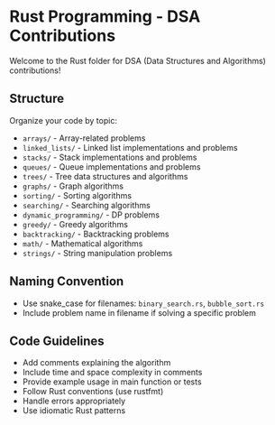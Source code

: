 # Rust Programming - DSA Contributions

Welcome to the Rust folder for DSA (Data Structures and Algorithms) contributions!

## Structure

Organize your code by topic:
- `arrays/` - Array-related problems
- `linked_lists/` - Linked list implementations and problems
- `stacks/` - Stack implementations and problems
- `queues/` - Queue implementations and problems
- `trees/` - Tree data structures and algorithms
- `graphs/` - Graph algorithms
- `sorting/` - Sorting algorithms
- `searching/` - Searching algorithms
- `dynamic_programming/` - DP problems
- `greedy/` - Greedy algorithms
- `backtracking/` - Backtracking problems
- `math/` - Mathematical algorithms
- `strings/` - String manipulation problems

## Naming Convention

- Use snake_case for filenames: `binary_search.rs`, `bubble_sort.rs`
- Include problem name in filename if solving a specific problem

## Code Guidelines

- Add comments explaining the algorithm
- Include time and space complexity in comments
- Provide example usage in main function or tests
- Follow Rust conventions (use rustfmt)
- Handle errors appropriately
- Use idiomatic Rust patterns
